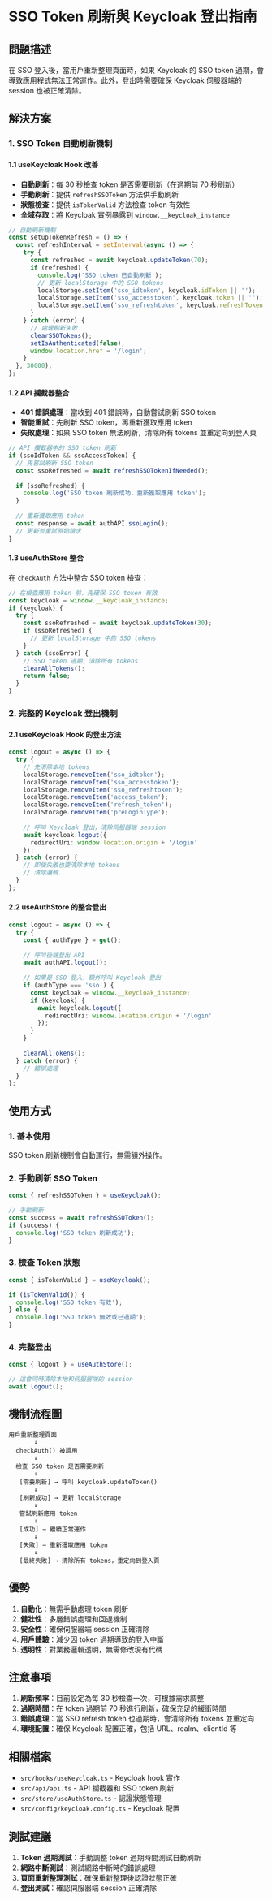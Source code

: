 # SSO Token 刷新與 Keycloak 登出指南

## 問題描述

在 SSO 登入後，當用戶重新整理頁面時，如果 Keycloak 的 SSO token 過期，會導致應用程式無法正常運作。此外，登出時需要確保 Keycloak 伺服器端的 session 也被正確清除。

## 解決方案

### 1. SSO Token 自動刷新機制

#### 1.1 useKeycloak Hook 改善
- **自動刷新**：每 30 秒檢查 token 是否需要刷新（在過期前 70 秒刷新）
- **手動刷新**：提供 `refreshSSOToken` 方法供手動刷新
- **狀態檢查**：提供 `isTokenValid` 方法檢查 token 有效性
- **全域存取**：將 Keycloak 實例暴露到 `window.__keycloak_instance`

```typescript
// 自動刷新機制
const setupTokenRefresh = () => {
  const refreshInterval = setInterval(async () => {
    try {
      const refreshed = await keycloak.updateToken(70);
      if (refreshed) {
        console.log('SSO token 已自動刷新');
        // 更新 localStorage 中的 SSO tokens
        localStorage.setItem('sso_idtoken', keycloak.idToken || '');
        localStorage.setItem('sso_accesstoken', keycloak.token || '');
        localStorage.setItem('sso_refreshtoken', keycloak.refreshToken || '');
      }
    } catch (error) {
      // 處理刷新失敗
      clearSSOTokens();
      setIsAuthenticated(false);
      window.location.href = '/login';
    }
  }, 30000);
};
```

#### 1.2 API 攔截器整合
- **401 錯誤處理**：當收到 401 錯誤時，自動嘗試刷新 SSO token
- **智能重試**：先刷新 SSO token，再重新獲取應用 token
- **失敗處理**：如果 SSO token 無法刷新，清除所有 tokens 並重定向到登入頁

```typescript
// API 攔截器中的 SSO token 刷新
if (ssoIdToken && ssoAccessToken) {
  // 先嘗試刷新 SSO token
  const ssoRefreshed = await refreshSSOTokenIfNeeded();
  
  if (ssoRefreshed) {
    console.log('SSO token 刷新成功，重新獲取應用 token');
  }
  
  // 重新獲取應用 token
  const response = await authAPI.ssoLogin();
  // 更新並重試原始請求
}
```

#### 1.3 useAuthStore 整合
在 `checkAuth` 方法中整合 SSO token 檢查：

```typescript
// 在檢查應用 token 前，先確保 SSO token 有效
const keycloak = window.__keycloak_instance;
if (keycloak) {
  try {
    const ssoRefreshed = await keycloak.updateToken(30);
    if (ssoRefreshed) {
      // 更新 localStorage 中的 SSO tokens
    }
  } catch (ssoError) {
    // SSO token 過期，清除所有 tokens
    clearAllTokens();
    return false;
  }
}
```

### 2. 完整的 Keycloak 登出機制

#### 2.1 useKeycloak Hook 的登出方法
```typescript
const logout = async () => {
  try {
    // 先清除本地 tokens
    localStorage.removeItem('sso_idtoken');
    localStorage.removeItem('sso_accesstoken');
    localStorage.removeItem('sso_refreshtoken');
    localStorage.removeItem('access_token');
    localStorage.removeItem('refresh_token');
    localStorage.removeItem('preLoginType');
    
    // 呼叫 Keycloak 登出，清除伺服器端 session
    await keycloak.logout({
      redirectUri: window.location.origin + '/login'
    });
  } catch (error) {
    // 即使失敗也要清除本地 tokens
    // 清除邏輯...
  }
};
```

#### 2.2 useAuthStore 的整合登出
```typescript
const logout = async () => {
  try {
    const { authType } = get();
    
    // 呼叫後端登出 API
    await authAPI.logout();
    
    // 如果是 SSO 登入，額外呼叫 Keycloak 登出
    if (authType === 'sso') {
      const keycloak = window.__keycloak_instance;
      if (keycloak) {
        await keycloak.logout({
          redirectUri: window.location.origin + '/login'
        });
      }
    }
    
    clearAllTokens();
  } catch (error) {
    // 錯誤處理
  }
};
```

## 使用方式

### 1. 基本使用
SSO token 刷新機制會自動運行，無需額外操作。

### 2. 手動刷新 SSO Token
```typescript
const { refreshSSOToken } = useKeycloak();

// 手動刷新
const success = await refreshSSOToken();
if (success) {
  console.log('SSO token 刷新成功');
}
```

### 3. 檢查 Token 狀態
```typescript
const { isTokenValid } = useKeycloak();

if (isTokenValid()) {
  console.log('SSO token 有效');
} else {
  console.log('SSO token 無效或已過期');
}
```

### 4. 完整登出
```typescript
const { logout } = useAuthStore();

// 這會同時清除本地和伺服器端的 session
await logout();
```

## 機制流程圖

```
用戶重新整理頁面
       ↓
  checkAuth() 被調用
       ↓
  檢查 SSO token 是否需要刷新
       ↓
   [需要刷新] → 呼叫 keycloak.updateToken()
       ↓
   [刷新成功] → 更新 localStorage
       ↓
   嘗試刷新應用 token
       ↓
   [成功] → 繼續正常運作
       ↓
   [失敗] → 重新獲取應用 token
       ↓
   [最終失敗] → 清除所有 tokens，重定向到登入頁
```

## 優勢

1. **自動化**：無需手動處理 token 刷新
2. **健壯性**：多層錯誤處理和回退機制
3. **安全性**：確保伺服器端 session 正確清除
4. **用戶體驗**：減少因 token 過期導致的登入中斷
5. **透明性**：對業務邏輯透明，無需修改現有代碼

## 注意事項

1. **刷新頻率**：目前設定為每 30 秒檢查一次，可根據需求調整
2. **過期時間**：在 token 過期前 70 秒進行刷新，確保充足的緩衝時間
3. **錯誤處理**：當 SSO refresh token 也過期時，會清除所有 tokens 並重定向
4. **環境配置**：確保 Keycloak 配置正確，包括 URL、realm、clientId 等

## 相關檔案

- `src/hooks/useKeycloak.ts` - Keycloak hook 實作
- `src/api/api.ts` - API 攔截器和 SSO token 刷新
- `src/store/useAuthStore.ts` - 認證狀態管理
- `src/config/keycloak.config.ts` - Keycloak 配置

## 測試建議

1. **Token 過期測試**：手動調整 token 過期時間測試自動刷新
2. **網路中斷測試**：測試網路中斷時的錯誤處理
3. **頁面重新整理測試**：確保重新整理後認證狀態正確
4. **登出測試**：確認伺服器端 session 正確清除 